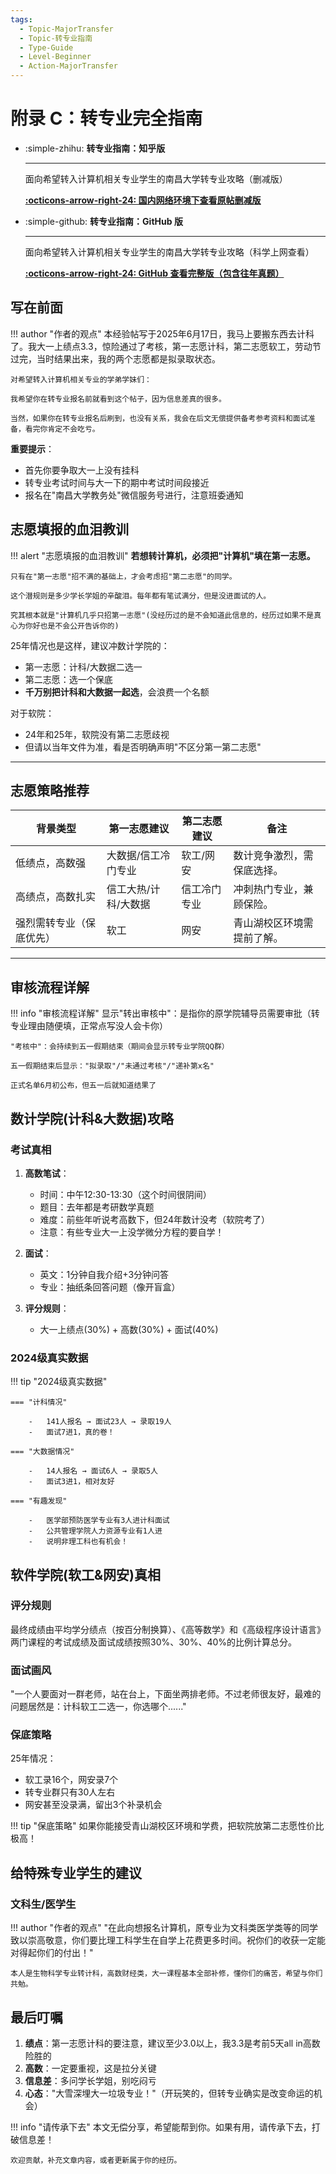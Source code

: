 ```yaml
---
tags:
  - Topic-MajorTransfer
  - Topic-转专业指南
  - Type-Guide
  - Level-Beginner
  - Action-MajorTransfer
---
```



# 附录 C：转专业完全指南

<div class="grid cards" markdown>

-   :simple-zhihu: **转专业指南：知乎版**

    ---
    面向希望转入计算机相关专业学生的南昌大学转专业攻略（删减版）

    **[:octicons-arrow-right-24: 国内网络环境下查看原帖删减版](https://zhuanlan.zhihu.com/p/1918476797726693235)**

-   :simple-github: **转专业指南：GitHub 版**

    ---
    面向希望转入计算机相关专业学生的南昌大学转专业攻略（科学上网查看）

    **[:octicons-arrow-right-24: GitHub 查看完整版（包含往年真题）](https://github.com/SXP-Simon/awesome-cs-major-transition)**

</div>


## 写在前面


!!! author "作者的观点"
    本经验帖写于2025年6月17日，我马上要搬东西去计科了。我大一上绩点3.3，惊险通过了考核，第一志愿计科，第二志愿软工，劳动节过完，当时结果出来，我的两个志愿都是拟录取状态。
    
    对希望转入计算机相关专业的学弟学妹们：

    我希望你在转专业报名前就看到这个帖子，因为信息差真的很多。

    当然，如果你在转专业报名后刷到，也没有关系，我会在后文无偿提供备考参考资料和面试准备，看完你肯定不会吃亏。

**重要提示**：

- 首先你要争取大一上没有挂科
- 转专业考试时间与大一下的期中考试时间段接近
- 报名在"南昌大学教务处"微信服务号进行，注意班委通知


## 志愿填报的血泪教训

!!! alert "志愿填报的血泪教训"
    **若想转计算机，必须把"计算机"填在第一志愿。**
    
    只有在"第一志愿"招不满的基础上，才会考虑招"第二志愿"的同学。
    
    这个潜规则是多少学长学姐的辛酸泪。每年都有笔试满分，但是没进面试的人。
    
    究其根本就是"计算机几乎只招第一志愿"(没经历过的是不会知道此信息的，经历过如果不是真心为你好也是不会公开告诉你的)


25年情况也是这样，建议冲数计学院的：

- 第一志愿：计科/大数据二选一
- 第二志愿：选一个保底
- **千万别把计科和大数据一起选**，会浪费一个名额

对于软院：

- 24年和25年，软院没有第二志愿歧视
- 但请以当年文件为准，看是否明确声明"不区分第一第二志愿"


---


## 志愿策略推荐

| 背景类型                 | 第一志愿建议         | 第二志愿建议 | 备注                       |
| ------------------------ | -------------------- | ------------ | -------------------------- |
| 低绩点，高数强           | 大数据/信工冷门专业  | 软工/网安    | 数计竞争激烈，需保底选择。 |
| 高绩点，高数扎实         | 信工大热/计科/大数据 | 信工冷门专业 | 冲刺热门专业，兼顾保险。   |
| 强烈需转专业（保底优先） | 软工                 | 网安         | 青山湖校区环境需提前了解。 |

---



## 审核流程详解

!!! info "审核流程详解"
    显示"转出审核中"：是指你的原学院辅导员需要审批（转专业理由随便填，正常点写没人会卡你）

    "考核中"：会持续到五一假期结束（期间会显示转专业学院QQ群）

    五一假期结束后显示："拟录取"/"未通过考核"/"递补第x名"
    
    正式名单6月初公布，但五一后就知道结果了

## 数计学院(计科&大数据)攻略

### 考试真相

1. **高数笔试**：
   - 时间：中午12:30-13:30（这个时间很阴间）
   - 题目：去年都是考研数学真题
   - 难度：前些年听说考高数下，但24年数计没考（软院考了）
   - 注意：有些专业大一上没学微分方程的要自学！

2. **面试**：
   - 英文：1分钟自我介绍+3分钟问答
   - 专业：抽纸条回答问题（像开盲盒）

3. **评分规则**：
   - 大一上绩点(30%) + 高数(30%) + 面试(40%)

### 2024级真实数据

!!! tip "2024级真实数据"

    === "计科情况"

        -   141人报名 → 面试23人 → 录取19人
        -   面试7进1，真的卷！

    === "大数据情况"

        -   14人报名 → 面试6人 → 录取5人
        -   面试3进1，相对友好

    === "有趣发现"

        -   医学部预防医学专业有3人进计科面试
        -   公共管理学院人力资源专业有1人进
        -   说明非理工科也有机会！



## 软件学院(软工&网安)真相

### 评分规则

最终成绩由平均学分绩点（按百分制换算）、《高等数学》和《高级程序设计语言》两门课程的考试成绩及面试成绩按照30%、30%、40%的比例计算总分。

### 面试画风

"一个人要面对一群老师，站在台上，下面坐两排老师。不过老师很友好，最难的问题居然是：计科软工二选一，你选哪个......"

### 保底策略

25年情况：

- 软工录16个，网安录7个
- 转专业群只有30人左右
- 网安甚至没录满，留出3个补录机会

!!! tip "保底策略"
    如果你能接受青山湖校区环境和学费，把软院放第二志愿性价比极高！



## 给特殊专业学生的建议

### 文科生/医学生

!!! author "作者的观点"
    "在此向想报名计算机，原专业为文科类医学类等的同学致以崇高敬意，你们要比理工科学生在自学上花费更多时间。祝你们的收获一定能对得起你们的付出！"

    本人是生物科学专业转计科，高数财经类，大一课程基本全部补修，懂你们的痛苦，希望与你们共勉。

## 最后叮嘱

1. **绩点**：第一志愿计科的要注意，建议至少3.0以上，我3.3是考前5天all in高数险胜的
2. **高数**：一定要重视，这是拉分关键
3. **信息差**：多问学长学姐，别吃闷亏
4. **心态**："大雪深埋大一垃圾专业！"（开玩笑的，但转专业确实是改变命运的机会）

!!! info "请传承下去"
    本文无偿分享，希望能帮到你。如果有用，请传承下去，打破信息差！

    欢迎贡献，补充文章内容，或者更新属于你的经历。
